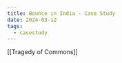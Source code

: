 ```yaml
---
title: Bounce in India - Case Study
date: 2024-03-12
tags:
  - casestudy
---
```

[[Tragedy of Commons]]

